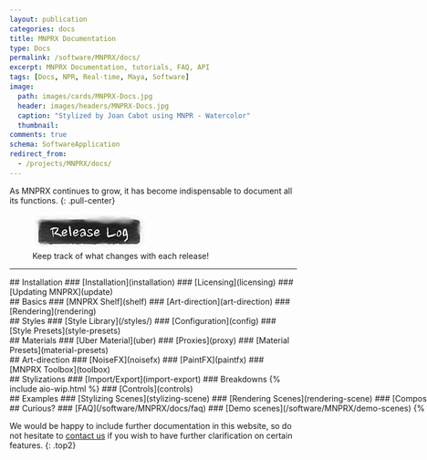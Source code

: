 ```yaml
---
layout: publication
categories: docs
title: MNPRX Documentation
type: Docs
permalink: /software/MNPRX/docs/
excerpt: MNPRX Documentation, tutorials, FAQ, API
tags: [Docs, NPR, Real-time, Maya, Software]
image:
  path: images/cards/MNPRX-Docs.jpg
  header: images/headers/MNPRX-Docs.jpg
  caption: "Stylized by Joan Cabot using MNPR - Watercolor"
  thumbnail:
comments: true
schema: SoftwareApplication
redirect_from:
  - /projects/MNPRX/docs/
---
```


As MNPRX continues to grow, it has become indispensable to document all its functions.
{: .pull-center}

<figure class="pull-center">
	<a href="/software/MNPRX/release-log"><img src="/images/buttons/mnprx_releaseLog.jpg" alt="Release Log"></a>
  <figcaption>Keep track of what changes with each release!</figcaption>
</figure>

---

<div class="entries-grid">

<div class="doc-element" markdown="1">
## Installation
### [Installation](installation)
### [Licensing](licensing)
### [Updating MNPRX](update)
</div>

<div class="doc-element" markdown="1">
## Basics
### [MNPRX Shelf](shelf)
### [Art-direction](art-direction)
### [Rendering](rendering)
</div>

<div class="doc-element" markdown="1">
## Styles
### [Style Library](/styles/)
### [Configuration](config)
### [Style Presets](style-presets)
</div>

<div class="doc-element" markdown="1">
## Materials
### [Uber Material](uber)
### [Proxies](proxy)
### [Material Presets](material-presets)
</div>

<div class="doc-element" markdown="1">
## Art-direction
### [NoiseFX](noisefx)
### [PaintFX](paintfx)
### [MNPRX Toolbox](toolbox)
</div>

<div class="doc-element" markdown="1">
## Stylizations
### [Import/Export](import-export)
### Breakdowns  {% include aio-wip.html %}
### [Controls](controls)
</div>

<div class="doc-element" markdown="1" style="white-space: nowrap;">
## Examples
### [Stylizing Scenes](stylizing-scene)
### [Rendering Scenes](rendering-scene)
### [Compositing in Nuke](compositing-nuke)
</div>

<div class="doc-element" markdown="1" style="white-space: nowrap;">
## Curious?
### [FAQ](/software/MNPRX/docs/faq)
### [Demo scenes](/software/MNPRX/demo-scenes) {% include aio-new.html %}
</div>

</div>

We would be happy to include further documentation in this website, so do not hesitate to [contact us](/contact/) if you wish to have further clarification on certain features.
{: .top2}
